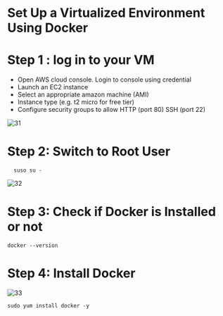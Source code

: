 #  Set Up a Virtualized Environment Using Docker

# Step 1 : log in to your VM

- Open AWS cloud console. Login to console using credential
- Launch an EC2 instance
- Select an appropriate amazon machine (AMI)
- Instance type (e.g. t2 micro for free tier)
-  Configure security groups to allow HTTP (port 80) SSH (port 22)

![31](https://github.com/user-attachments/assets/9e02b282-6841-4976-9884-5ea831f6c9b8)

# Step 2: Switch to Root User
``` git
  suso su -
```

![32](https://github.com/user-attachments/assets/f85ebe84-acfe-4b4a-982f-2b14bc3f0b1c)

# Step 3: Check if Docker is Installed or not
``` git
docker --version
```

# Step 4: Install Docker

![33](https://github.com/user-attachments/assets/18344c22-f405-4eb9-9192-8b838c50ca52)

``` git
sudo yum install docker -y
```

